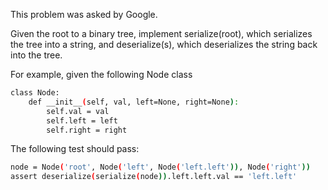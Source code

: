 This problem was asked by Google.

Given the root to a binary tree, implement serialize(root), which serializes the tree into a string, and deserialize(s), which deserializes the string back into the tree.

For example, given the following Node class

```sh
class Node:
	def __init__(self, val, left=None, right=None):
		self.val = val
		self.left = left
		self.right = right
```

The following test should pass:

```sh
node = Node('root', Node('left', Node('left.left')), Node('right'))
assert deserialize(serialize(node)).left.left.val == 'left.left'
```